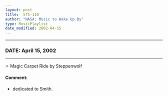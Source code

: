 ```yaml
---
layout: post
title:  STS-110
author: "NASA: Music to Wake Up By"
type: MusicPlaylist
date_modified: 2002-04-15
---
```


----
### DATE: April 15, 2002
----
✧ Magic Carpet Ride by Steppenwolf

#### Comment:
* dedicated to Smith.

